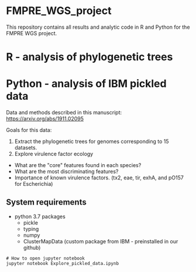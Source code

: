 # FMPRE_WGS_project
This repository contains all results and analytic code in R and Python for the FMPRE WGS project.



# R - analysis of phylogenetic trees




# Python - analysis of IBM pickled data

Data and methods described in this manuscript: https://arxiv.org/abs/1911.02095

Goals for this data:
1. Extract the phylogenetic trees for genomes corresponding to 15 datasets.
2. Explore virulence factor ecology
  * What are the "core" features found in each species?
  * What are the most discriminating features?
  * Importance of known virulence factors. (tx2, eae, tir, exhA, and pO157 for Escherichia)



## System requirements

* python 3.7 packages
  * pickle
  * typing
  * numpy
  * ClusterMapData (custom package from IBM - preinstalled in our github)


```
# How to open jupyter notebook
jupyter notebook Explore_pickled_data.ipynb


```
